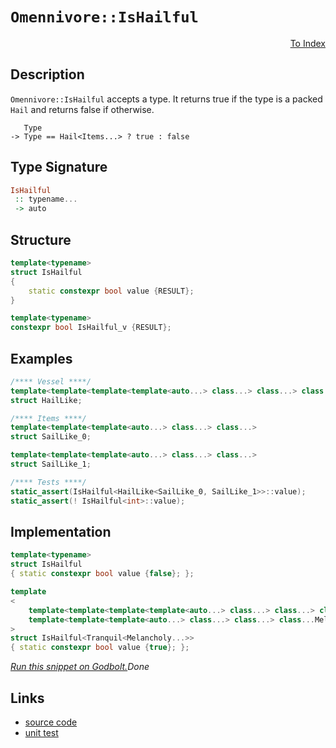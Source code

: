<!-- Copyright 2024 Feng Mofan
SPDX-License-Identifier: Apache-2.0 -->

# `Omennivore::IsHailful`

<p style='text-align: right;'><a href="../../../facilities/metafunctions.md#omennivore-is-hailful">To Index</a></p>

## Description

`Omennivore::IsHailful` accepts a type.
It returns true if the type is a packed `Hail` and returns false if otherwise.

<pre><code>   Type
-> Type == Hail&lt;Items...&gt; ? true : false</code></pre>

## Type Signature

```Haskell
IsHailful
 :: typename...
 -> auto
```

## Structure

```C++
template<typename>
struct IsHailful
{
    static constexpr bool value {RESULT};
}

template<typename>
constexpr bool IsHailful_v {RESULT};
```

## Examples

```C++
/**** Vessel ****/
template<template<template<template<auto...> class...> class...> class...>
struct HailLike;

/**** Items ****/
template<template<template<auto...> class...> class...>
struct SailLike_0;

template<template<template<auto...> class...> class...>
struct SailLike_1;

/**** Tests ****/
static_assert(IsHailful<HailLike<SailLike_0, SailLike_1>>::value);
static_assert(! IsHailful<int>::value);
```

## Implementation

```C++
template<typename>
struct IsHailful
{ static constexpr bool value {false}; };

template
<
    template<template<template<template<auto...> class...> class...> class...> class Tranquil,
    template<template<template<auto...> class...> class...> class...Melancholy
>
struct IsHailful<Tranquil<Melancholy...>>
{ static constexpr bool value {true}; };
```

[*Run this snippet on Godbolt.*](https://godbolt.org/#z:OYLghAFBqd5QCxAYwPYBMCmBRdBLAF1QCcAaPECAMzwBtMA7AQwFtMQByARg9KtQYEAysib0QXACx8BBAKoBnTAAUAHpwAMvAFYTStJg1DIApACYAQuYukl9ZATwDKjdAGFUtAK4sGISRqkrgAyeAyYAHI%2BAEaYxCAAzNIADqgKhE4MHt6%2B/oGp6Y4CoeFRLLHxSbaY9kUMQgRMxATZPn4B1bWZDU0EJZExcYnSCo3Nrbkdo739ZRXDAJS2qF7EyOwcAPQAVLt7%2BweHe5smGgCCO3sA1ACSLMn0bIJMdVf7J%2BeXR99HH2enZwImHuBiBJgSbgIAE9koxWJhwdgAaNiF4HLcFAAJJh0KheWgAkwAdgsV2mjmQVzQDFGmFUyWIV2iqE8VwAbmIvJgrsSLFQxEpiQARcGk4WiwnnIEgl4I87gtwAq7Kq7Sh6yhVq0EIiFajW64HqsEQpheIgAOktiKpBgUCkt5utyFt9qtCWwNqYdodTpdVwAKsRDABHLx0UhKlV642Qw3azVx/VuU0Wt0e51e12O92e71p3NZgCyNUMyAQnihhPdyIIqPRNyxONoeIJEMDIbDrbcxYMDDLFZ91er8pJZMaFKpAlp9MZzNZHO83N5ta54oSYqJIvXkouP2%2Bfy%2B2yu2FUrAe3PeAMPe%2BOO8PVwAapg7TU3repYmY9GdbGZV/Pz%2BKaoIO6YuiBBbgRmebZki5womiBBXNidChAA1jqVjyp8%2By3NKChvrsfzfgmf4/sRJpmsB%2BZQVmvqZiBNZ1ohQhNmhmAAPoaBKWGAgBJFGmRfEUamMEQdRYFpoxCFXCxKF4Oh7FcNx/zYdc/rPgQ%2BGXnB454Mg7GZnEBAQA2yHNviCpmWxCqybQbGcaQMmsfJHFKUO2AgCAC5cgsynknpBkvs0EBgGAGJmS2CphAQiKed5mC%2BeuHBLLQnAAKy8H4HBaKQqCcIqljWGSKxrEuZgJDwpAEJoyVLKhIBpZI5oaAAHGYZgAJwdVwaWtS1XBEkS0ipRwki8CwEgaIEWU5XlHC8AoICBNV2XJaQcCwDAiAgCsBDJGa5CUGg9x0HEETwpwqgtQAbAAtNdkhXMAyCUlI5pmLwmD4EQxB4Ogej8IIIhiOwUgyIIigqOoq2kLoXCkAA7kGyScDwKXpZlNW5ZwADyZr7YhqBUFcV13Q9T0vVcb1mFcEAeCd9CMuYFULLwK1aEsEBIMdySnWQFAQDzfMgMAUhmHwdBAsQi0QNEWPRGETRQqjvAK8wxBQjj0TaJgDgq6Qx1PAQOMMLQysw1g0ReMAya0LQi3cLwWAsIYwDiBbeDELrjhss%2BWN0rrZobJV0U1FjtB4NEQYax4WBY7WeATY7pC%2B8QzJKEKwKuxHRg1UsVAGMACgPngmAIzjsJZZVgPCKI4hgzXkNqFjcP6K7KDWNY%2BiR4tkBLKgyR1A7t2jOg4JCqYhWWGYs2p79WC9xASx2N7mQuAw7ieG0eghGEAzlEM8MFBkAgTH4R9pCfDCzIM8TwyvDjdGMLRb7k981KvAg9M0N8H3ftjPzPnoaYP895zEPsvEq6wJDow4BlUgM1eBzRJjde6j1nqvSajTCAuBCAkB5OVLgrMqp5yWAgTATAsDxCXqQeqkgEjmg6gkIaGhJBmEkNdKaaVrodX0JwMapAJoVXNNdLg10WodX6tdRqPUmHXQQVjOaC0lokNWpzLaXMdr4wOgLIWjNzpsE4E0FgbIiS3SYJ6IwVMOrmi4M1T630SB/QBrIYG9dpCNyUM3GGuhxZIyYCjR2sD4GIOxhwPGe0zRXCJigsmj0MxWK4DYuxGhab015ozAhCQzDEPZmtTRei4iHUFqgBmQwEmi26oEGgtApYyzljDNWSt9ZNI1lrHWetk6G0YMbU25scqW2trbe2%2BtnbZw2AMz2q9fYOxygHZAQd9ahxGjlCOUclaxwmWzX6SdKqp3TpgTOLsjA51AGovghdi6l3LpXfWNc3Ggw8bIJu0Mcq%2BLbrnSeVhLDd2iIvfug9MjD1HuPL51gZ5ILnn9P2fdOifz8BAVwQD4a71KLfPQx86jItIJizIv95jvy6F/QBr9z5wsfsSmYYD0X3xJTkMlIC%2BjUr/jA5YqxoFEL4XAzGMNkGkzQZY4A1jbHNVprgn6WSiFs1IaQchlChg0JGgIoRNjWFEjSh1QaSR2EPXhqEpRtgVF5PUfATRu0CbFMKcQAxGxjHkxYAoNklI2RJPNNqUYDi8HzxcUDOujzwbyC8a8nQiREbIxVsEnls1cbaMJsTVQ9rHXOtde6xCdNSkZLiFkhIuS87rW5hmvmlrC2My8sgZIyR2Iuo6uxVN7EE0eMlnEep8tFYaxaW2zW2tvb626YIE2ZssaDJtmIEZycxknK2aQfAXtH4zP9qoQOQIlmCDDjDNZ0coSbPjjs/W%2By0iHKzicsIZyOYXKYEXEuZcK6MDua4v1EgnkQyDS3UNvZjCdx%2BWs/5uVAVTk4JsUeHcp4WAhblKFC94DLw/hShFSLSU7w3viw%2BOLL5YoQxfQoeLmUEvJXUb%2BL96XAJg/h5%2ByH/6MuxYy8jrKFBQNBpGhRvLOAk0TU69kKbZSjDFY4pmhDc1qLIRQqhlBYHKpAJ1c0CQEhpV6pILgU1pNEnEUx6N81DXLRlXQtKjCBpEimi1SQ3UuBtTMPIkaCQo1IM4NKwTXKPqqes%2Bp41SxU7pGcJIIAA%3D)$Done$

## Links

- [source code](../../../../conceptrodon/omennivore/is_hailful.hpp)
- [unit test](../../../../tests/unit/metafunctions/omennivore/is_hailful.test.hpp)
